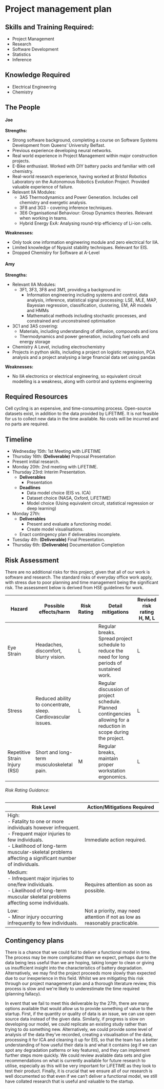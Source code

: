 # Project management plan
## Skills and Training Required:
- Project Management
- Research
- Software Development
- Statistics
- Inference
## Knowledge Required
- Electrical Engineering
- Chemistry
## The People
#### Joe
**Strengths:**
- Strong software background, completing a course on Software Systems Development from Queens’ University Belfast.
- Previous experience developing neural networks.
- Real world experience in Project Management within major construction projects.
- E-Bike enthusiast. Worked with DIY battery packs and familiar with cell chemistry.
- Real-world research experience, having worked at Bristol Robotics Laboratory on the Autonomous Robotics Evolution Project. Provided valuable experience of failure.
- Relevant IIA Modules:
	- 3A5 Thermodynamics and Power Generation. Includes cell chemistry and exergetic analysis.
	- 3F8 and 3G3 - covering inference techniques. 
	- 3E6 Organisational Behaviour: Group Dynamics theories. Relevant when working in teams.
	- Hybrid Energy ExA: Analysing round-trip efficiency of Li-ion cells.
 
 **Weaknesses:**
- Only took one information engineering module and zero electrical for IIA.
- Limited knowledge of Nyquist stability techniques. Relevant for EIS.
- Dropped Chemistry for Software at A-Level
#### Amy
**Strengths:**
- Relevant IIA Modules:
	- 3F1, 3F3, 3F8 and 3M1, providing a background in:
		- Information engineering including systems and control, data analysis, inference, statistical signal processing: LSE, MLE, MAP, Bayesian regression, classification, clustering, EM, AR models and HMMs
		- Mathematical methods including stochastic processes, and constrained and unconstrained optimisation
- 3C1 and 3A5 covering:
	- Materials, including understanding of diffusion, compounds and ions
	- Thermodynamics and power generation, including fuel cells and energy storage
- Chemistry A Level, including electrochemistry
- Projects in python skills, including a project on logistic regression, PCA analysis and a project analysing a large financial data set using pandas

**Weaknesses:**
- No IIA electronics or electrical engineering, so equivalent circuit modelling is a weakness, along with control and systems engineering
## Required Resources
Cell cycling is an expensive, and time-consuming process. Open-source datasets exist, in addition to the data provided by LiFETIME. It is not feasible for us to collect new data in the time available. No costs will be incurred and no parts are required.
## Timeline
- Wednesday 15th: 1st Meeting with LiFETIME
- Thursday 16th: **(Deliverable)** Proposal Presentation
- Present initial research.
- Monday 20th: 2nd meeting with LiFETIME.
- Thursday 23rd: Interim Presentation.
	- **Deliverables**
		- Presentation
	- **Deadlines**
		- Data model choice (EIS vs. ICA)
		- Dataset choice (NASA, Oxford, LiFETIME)
		- Model choice (Using equivalent circuit, statistical regression or deep learning)
- Monday 27th: 
	- **Deliverables**
		- Present and evaluate a functioning model.
		- Create model visualisations.
	- Enact contingency plan if deliverables incomplete.
- Tuesday 4th: **(Deliverable)** Final Presentation.
- Thursday 6th: **(Deliverable)** Documentation Completion
## Risk Assessment
There are no additional risks for this project, given that all of our work is software and research. The standard risks of everyday office work apply,  with stress due to poor planning and time management being the significant risk. The assessment below is derived from HSE guidelines for work.

| Hazard                         | Possible effects/harm                                         | Risk Rating | Detail mitigations                                                                                                  | Revised risk rating H, M, L |
| ------------------------------ | ------------------------------------------------------------- | ----------- | ------------------------------------------------------------------------------------------------------------------- | --------------------------- |
| Eye Strain                     | Headaches, discomfort, blurry vision.                         | L           | Regular breaks. Spread project schedule to reduce the need for long periods of sustained work.                      | L                           |
| Stress                         | Reduced ability to concentrate, sleep. Cardiovascular issues. | L           | Regular discussion of project schedule. Planned contingencies allowing for a reduction in scope during the project. | L                           |
| Repetitive Strain Injury (RSI) | Short and long-term musculoskeletal pain.                     | M           | Regular breaks, maintain proper workstation ergonomics.                                                             | L                           |
###### Risk Rating Guidance:
| Risk Level | Action/Mitigations Required |
| -------------------------------------------------------------------------------------------------------------------------------------------------------------------------------------------------------------------------- | --------------------------------------------------------------------------- |
| High:<br>- Fatality to one or more individuals however infrequent.<br>- Frequent major injuries to few individuals.<br>- Likelihood of long-term muscular-skeletal problems affecting a significant number of individuals. | Immediate action required.                                                  |
| Medium:<br>- Infrequent major injuries to one/few individuals.<br>- Likelihood of long-term muscular skeletal problems affecting some individuals.                                                                         | Requires attention as soon as possible.                                     |
| Low:<br>- Minor injury occurring infrequently to few individuals.                                                                                                                                                          | Not a priority, may need attention if not as low as reasonably practicable. |
## Contingency plans
There is a chance that we could fail to deliver a functional model in time. The process may be more complicated than we expect, perhaps due to the data being less useful than we are hoping, taking longer to clean or giving us insufficient insight into the characteristics of battery degradation. 
Alternatively, we may find the project proceeds more slowly than expected due to our inexperience in this field. Whilst we are mitigating this risk through our project management plan and a thorough literature review, this process is slow and we're likely to underestimate the time required (planning fallacy).

In event that we fail to meet this deliverable by the 27th, there are many options available that would allow us to provide something of value to the startup.
First, if the quantity or quality of data is an issue, we can use open source data instead of the given data. Similarly, if progress is slow on developing our model, we could replicate an existing study rather than trying to do something new. 
Alternatively, we could provide some level of analysis of the data they’ve recorded, creating a visualisation of the data, processing it for ICA and cleaning it up for EIS, so that the team has a better understanding of how useful their data is and what it contains (eg if we can spot any degradation patterns or key features), and they can implement further steps more quickly. 
We could review available data sets and give recommendations on what is currently available for future research to utilise, especially as this will be very important for LiFETIME as they look to test their product. 
Finally, it is crucial that we ensure all of our research is well documented so that even if we can’t deliver a functional model, we still have collated research that is useful and valuable to the startup. 
